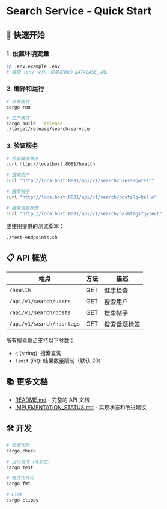 # Search Service - Quick Start

## 🚀 快速开始

### 1. 设置环境变量

```bash
cp .env.example .env
# 编辑 .env 文件，设置正确的 DATABASE_URL
```

### 2. 编译和运行

```bash
# 开发模式
cargo run

# 生产模式
cargo build --release
./target/release/search-service
```

### 3. 验证服务

```bash
# 检查健康状态
curl http://localhost:8081/health

# 搜索用户
curl "http://localhost:8081/api/v1/search/users?q=test"

# 搜索帖子
curl "http://localhost:8081/api/v1/search/posts?q=hello"

# 搜索话题标签
curl "http://localhost:8081/api/v1/search/hashtags?q=tech"
```

或使用提供的测试脚本：

```bash
./test-endpoints.sh
```

## 📋 API 概览

| 端点 | 方法 | 描述 |
|------|------|------|
| `/health` | GET | 健康检查 |
| `/api/v1/search/users` | GET | 搜索用户 |
| `/api/v1/search/posts` | GET | 搜索帖子 |
| `/api/v1/search/hashtags` | GET | 搜索话题标签 |

所有搜索端点支持以下参数：
- `q` (string): 搜索查询
- `limit` (int): 结果数量限制（默认 20）

## 📚 更多文档

- [README.md](./README.md) - 完整的 API 文档
- [IMPLEMENTATION_STATUS.md](./IMPLEMENTATION_STATUS.md) - 实现状态和改进建议

## 🛠️ 开发

```bash
# 检查代码
cargo check

# 运行测试（待添加）
cargo test

# 格式化代码
cargo fmt

# Lint
cargo clippy
```
